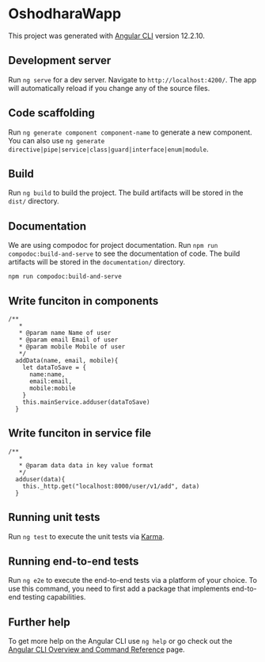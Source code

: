# OshodharaWapp

This project was generated with [Angular CLI](https://github.com/angular/angular-cli) version 12.2.10.

## Development server

Run `ng serve` for a dev server. Navigate to `http://localhost:4200/`. The app will automatically reload if you change any of the source files.

## Code scaffolding

Run `ng generate component component-name` to generate a new component. You can also use `ng generate directive|pipe|service|class|guard|interface|enum|module`.

## Build

Run `ng build` to build the project. The build artifacts will be stored in the `dist/` directory.

## Documentation
We are using compodoc for project documentation.
Run `npm run compodoc:build-and-serve` to see the documentation of code. The build artifacts will be stored in the `documentation/` directory.

```
npm run compodoc:build-and-serve

```
## Write funciton in components
```
/**
   * 
   * @param name Name of user
   * @param email Email of user
   * @param mobile Mobile of user
   */
  addData(name, email, mobile){
    let dataToSave = {
      name:name,
      email:email,
      mobile:mobile
    }
    this.mainService.adduser(dataToSave)
  }
```

## Write funciton in service file 
```
/**
   * 
   * @param data data in key value format
   */
  adduser(data){
    this._http.get("localhost:8000/user/v1/add", data)
  }
```

## Running unit tests

Run `ng test` to execute the unit tests via [Karma](https://karma-runner.github.io).

## Running end-to-end tests

Run `ng e2e` to execute the end-to-end tests via a platform of your choice. To use this command, you need to first add a package that implements end-to-end testing capabilities.

## Further help

To get more help on the Angular CLI use `ng help` or go check out the [Angular CLI Overview and Command Reference](https://angular.io/cli) page.
